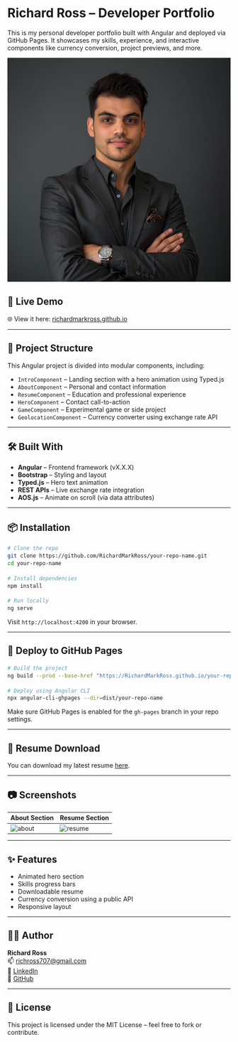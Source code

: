 
# Richard Ross – Developer Portfolio

This is my personal developer portfolio built with Angular and deployed via GitHub Pages. It showcases my skills, experience, and interactive components like currency conversion, project previews, and more.

![screenshot](src/assets/img/profile-img.jpg)

## 🚀 Live Demo
🌐 View it here: [richardmarkross.github.io](https://richardmarkross.github.io)

---

## 📁 Project Structure

This Angular project is divided into modular components, including:

- `IntroComponent` – Landing section with a hero animation using Typed.js
- `AboutComponent` – Personal and contact information
- `ResumeComponent` – Education and professional experience
- `HeroComponent` – Contact call-to-action
- `GameComponent` – Experimental game or side project
- `GeolocationComponent` – Currency converter using exchange rate API

---

## 🛠️ Built With

- **Angular** – Frontend framework (vX.X.X)
- **Bootstrap** – Styling and layout
- **Typed.js** – Hero text animation
- **REST APIs** – Live exchange rate integration
- **AOS.js** – Animate on scroll (via data attributes)

---

## 📦 Installation

```bash
# Clone the repo
git clone https://github.com/RichardMarkRoss/your-repo-name.git
cd your-repo-name

# Install dependencies
npm install

# Run locally
ng serve
```

Visit `http://localhost:4200` in your browser.

---

## 🚀 Deploy to GitHub Pages

```bash
# Build the project
ng build --prod --base-href "https://RichardMarkRoss.github.io/your-repo-name/"

# Deploy using Angular CLI
npx angular-cli-ghpages --dir=dist/your-repo-name
```

Make sure GitHub Pages is enabled for the `gh-pages` branch in your repo settings.

---

## 📄 Resume Download

You can download my latest resume [here](https://drive.google.com/uc?export=download&id=1wQ2BYl3AZJY0_x3n-Vqv93GpcPtdteWU).

---

## 📷 Screenshots

| About Section | Resume Section |
|---------------|----------------|
| ![about](src/assets/screens/about.png) | ![resume](src/assets/screens/resume.png) |

---

## ✨ Features

- Animated hero section
- Skills progress bars
- Downloadable resume
- Currency conversion using a public API
- Responsive layout

---

## 👨‍💻 Author

**Richard Ross**  
📫 [richross707@gmail.com](mailto:richross707@gmail.com)  
🔗 [LinkedIn](https://linkedin.com/in/richard-ross-71a4b3217)  
🔗 [GitHub](https://github.com/RichardMarkRoss)

---

## 📄 License

This project is licensed under the MIT License – feel free to fork or contribute.

